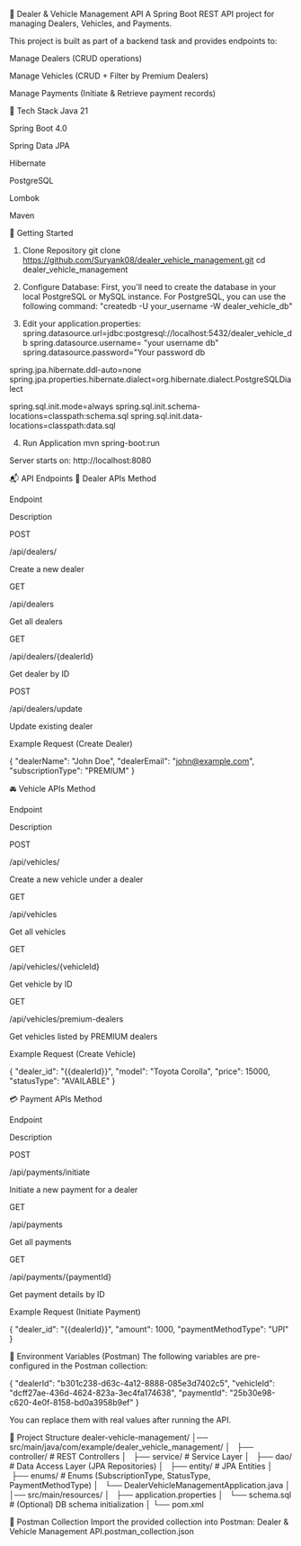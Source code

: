 🚗 Dealer & Vehicle Management API
A Spring Boot REST API project for managing Dealers, Vehicles, and Payments.

This project is built as part of a backend task and provides endpoints to:

Manage Dealers (CRUD operations)

Manage Vehicles (CRUD + Filter by Premium Dealers)

Manage Payments (Initiate & Retrieve payment records)

📌 Tech Stack
Java 21

Spring Boot 4.0 

Spring Data JPA

Hibernate

PostgreSQL

Lombok

Maven

🚀 Getting Started
1. Clone Repository
git clone https://github.com/Suryank08/dealer_vehicle_management.git
cd dealer_vehicle_management

2. Configure Database:
First, you'll need to create the database in your local PostgreSQL or MySQL instance. For PostgreSQL, you can use the following command:  "createdb -U your_username -W dealer_vehicle_db"

   
3. Edit your application.properties:
spring.datasource.url=jdbc:postgresql://localhost:5432/dealer_vehicle_db
spring.datasource.username= "your username db"
spring.datasource.password="Your password db


spring.jpa.hibernate.ddl-auto=none
spring.jpa.properties.hibernate.dialect=org.hibernate.dialect.PostgreSQLDialect


spring.sql.init.mode=always
spring.sql.init.schema-locations=classpath:schema.sql
spring.sql.init.data-locations=classpath:data.sql


4. Run Application
mvn spring-boot:run

Server starts on: http://localhost:8080

📬 API Endpoints
🧑 Dealer APIs
Method

Endpoint

Description

POST

/api/dealers/

Create a new dealer

GET

/api/dealers

Get all dealers

GET

/api/dealers/{dealerId}

Get dealer by ID

POST

/api/dealers/update

Update existing dealer

Example Request (Create Dealer)

{
  "dealerName": "John Doe",
  "dealerEmail": "john@example.com",
  "subscriptionType": "PREMIUM"
}

🚘 Vehicle APIs
Method

Endpoint

Description

POST

/api/vehicles/

Create a new vehicle under a dealer

GET

/api/vehicles

Get all vehicles

GET

/api/vehicles/{vehicleId}

Get vehicle by ID

GET

/api/vehicles/premium-dealers

Get vehicles listed by PREMIUM dealers

Example Request (Create Vehicle)

{
  "dealer_id": "{{dealerId}}",
  "model": "Toyota Corolla",
  "price": 15000,
  "statusType": "AVAILABLE"
}

💳 Payment APIs
Method

Endpoint

Description

POST

/api/payments/initiate

Initiate a new payment for a dealer

GET

/api/payments

Get all payments

GET

/api/payments/{paymentId}

Get payment details by ID

Example Request (Initiate Payment)

{
  "dealer_id": "{{dealerId}}",
  "amount": 1000,
  "paymentMethodType": "UPI"
}

🔑 Environment Variables (Postman)
The following variables are pre-configured in the Postman collection:

{
  "dealerId": "b301c238-d63c-4a12-8888-085e3d7402c5",
  "vehicleId": "dcff27ae-436d-4624-823a-3ec4fa174638",
  "paymentId": "25b30e98-c620-4e0f-8158-bd0a3958b9ef"
}

You can replace them with real values after running the API.

📂 Project Structure
dealer-vehicle-management/
│── src/main/java/com/example/dealer_vehicle_management/
│   ├── controller/     # REST Controllers
│   ├── service/        # Service Layer
│   ├── dao/            # Data Access Layer (JPA Repositories)
│   ├── entity/         # JPA Entities
│   ├── enums/          # Enums (SubscriptionType, StatusType, PaymentMethodType)
│   └── DealerVehicleManagementApplication.java
│
│── src/main/resources/
│   ├── application.properties
│   └── schema.sql      # (Optional) DB schema initialization
│
└── pom.xml

📖 Postman Collection
Import the provided collection into Postman:
Dealer & Vehicle Management API.postman_collection.json

